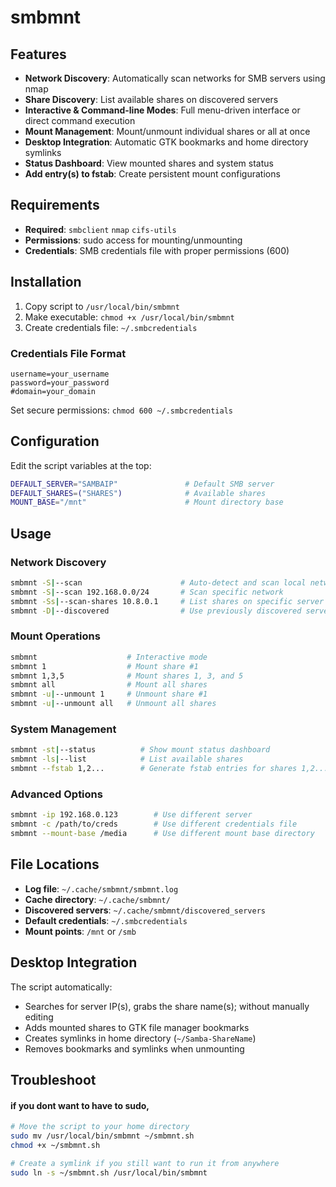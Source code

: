 # smbmnt
## Features

- **Network Discovery**: Automatically scan networks for SMB servers using nmap
- **Share Discovery**: List available shares on discovered servers
- **Interactive & Command-line Modes**: Full menu-driven interface or direct command execution
- **Mount Management**: Mount/unmount individual shares or all at once
- **Desktop Integration**: Automatic GTK bookmarks and home directory symlinks
- **Status Dashboard**: View mounted shares and system status
- **Add entry(s) to fstab**: Create persistent mount configurations


## Requirements

- **Required**: `smbclient` `nmap` `cifs-utils`
- **Permissions**: sudo access for mounting/unmounting
- **Credentials**: SMB credentials file with proper permissions (600)

## Installation

1. Copy script to `/usr/local/bin/smbmnt`
2. Make executable: `chmod +x /usr/local/bin/smbmnt`
3. Create credentials file: `~/.smbcredentials`

### Credentials File Format

```
username=your_username
password=your_password
#domain=your_domain
```

Set secure permissions: `chmod 600 ~/.smbcredentials`

## Configuration

Edit the script variables at the top:

```bash
DEFAULT_SERVER="SAMBAIP"               # Default SMB server
DEFAULT_SHARES=("SHARES")              # Available shares
MOUNT_BASE="/mnt"                      # Mount directory base
```

## Usage

### Network Discovery
```bash
smbmnt -S|--scan                      # Auto-detect and scan local network
smbmnt -S|--scan 192.168.0.0/24       # Scan specific network
smbmnt -Ss|--scan-shares 10.8.0.1     # List shares on specific server
smbmnt -D|--discovered                # Use previously discovered servers
```

### Mount Operations
```bash
smbmnt                    # Interactive mode
smbmnt 1                  # Mount share #1
smbmnt 1,3,5              # Mount shares 1, 3, and 5
smbmnt all                # Mount all shares
smbmnt -u|--unmount 1     # Unmount share #1
smbmnt -u|--unmount all   # Unmount all shares
```

### System Management
```bash
smbmnt -st|--status          # Show mount status dashboard
smbmnt -ls|--list            # List available shares
smbmnt --fstab 1,2...        # Generate fstab entries for shares 1,2...
```

### Advanced Options
```bash
smbmnt -ip 192.168.0.123        # Use different server
smbmnt -c /path/to/creds        # Use different credentials file
smbmnt --mount-base /media      # Use different mount base directory
```

## File Locations

- **Log file**: `~/.cache/smbmnt/smbmnt.log`
- **Cache directory**: `~/.cache/smbmnt/`
- **Discovered servers**: `~/.cache/smbmnt/discovered_servers`
- **Default credentials**: `~/.smbcredentials`
- **Mount points**: `/mnt` or `/smb`

## Desktop Integration

The script automatically:
- Searches for server IP(s), grabs the share name(s); without manually editing 
- Adds mounted shares to GTK file manager bookmarks
- Creates symlinks in home directory (`~/Samba-ShareName`)
- Removes bookmarks and symlinks when unmounting

## Troubleshoot

#### if you dont want to have to sudo,
```bash
# Move the script to your home directory
sudo mv /usr/local/bin/smbmnt ~/smbmnt.sh
chmod +x ~/smbmnt.sh

# Create a symlink if you still want to run it from anywhere
sudo ln -s ~/smbmnt.sh /usr/local/bin/smbmnt
```
